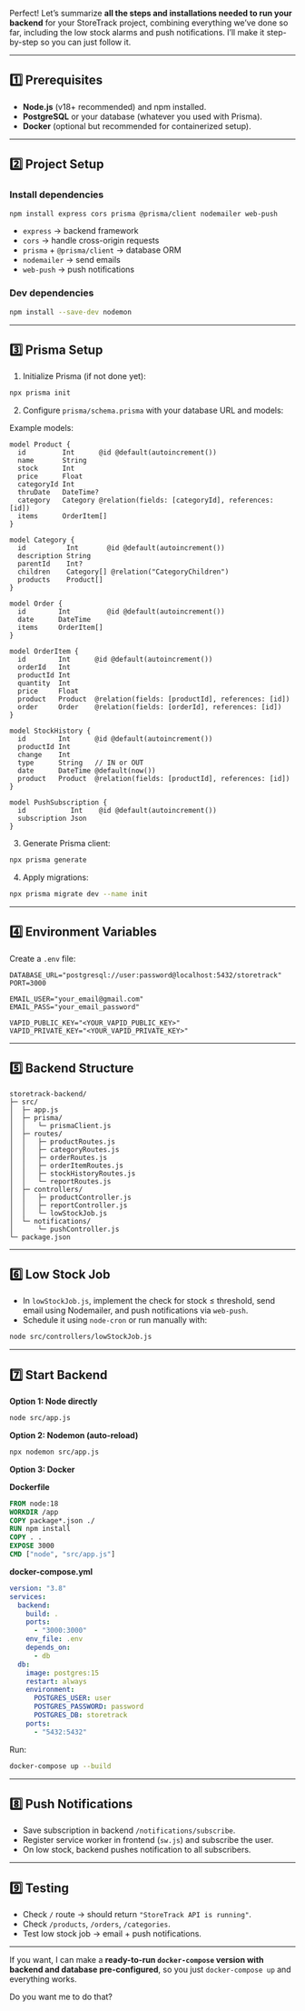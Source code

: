 Perfect! Let’s summarize **all the steps and installations needed to run your backend** for your StoreTrack project, combining everything we’ve done so far, including the low stock alarms and push notifications. I’ll make it step-by-step so you can just follow it.

---

## **1️⃣ Prerequisites**

* **Node.js** (v18+ recommended) and npm installed.
* **PostgreSQL** or your database (whatever you used with Prisma).
* **Docker** (optional but recommended for containerized setup).

---

## **2️⃣ Project Setup**

### **Install dependencies**

```bash
npm install express cors prisma @prisma/client nodemailer web-push
```

* `express` → backend framework
* `cors` → handle cross-origin requests
* `prisma` + `@prisma/client` → database ORM
* `nodemailer` → send emails
* `web-push` → push notifications

### **Dev dependencies**

```bash
npm install --save-dev nodemon
```

---

## **3️⃣ Prisma Setup**

1. Initialize Prisma (if not done yet):

```bash
npx prisma init
```

2. Configure `prisma/schema.prisma` with your database URL and models:

Example models:

```prisma
model Product {
  id         Int      @id @default(autoincrement())
  name       String
  stock      Int
  price      Float
  categoryId Int
  thruDate   DateTime?
  category   Category @relation(fields: [categoryId], references: [id])
  items      OrderItem[]
}

model Category {
  id          Int       @id @default(autoincrement())
  description String
  parentId    Int?
  children    Category[] @relation("CategoryChildren")
  products    Product[]
}

model Order {
  id        Int         @id @default(autoincrement())
  date      DateTime
  items     OrderItem[]
}

model OrderItem {
  id        Int      @id @default(autoincrement())
  orderId   Int
  productId Int
  quantity  Int
  price     Float
  product   Product  @relation(fields: [productId], references: [id])
  order     Order    @relation(fields: [orderId], references: [id])
}

model StockHistory {
  id        Int      @id @default(autoincrement())
  productId Int
  change    Int
  type      String   // IN or OUT
  date      DateTime @default(now())
  product   Product  @relation(fields: [productId], references: [id])
}

model PushSubscription {
  id           Int    @id @default(autoincrement())
  subscription Json
}
```

3. Generate Prisma client:

```bash
npx prisma generate
```

4. Apply migrations:

```bash
npx prisma migrate dev --name init
```

---

## **4️⃣ Environment Variables**

Create a `.env` file:

```env
DATABASE_URL="postgresql://user:password@localhost:5432/storetrack"
PORT=3000

EMAIL_USER="your_email@gmail.com"
EMAIL_PASS="your_email_password"

VAPID_PUBLIC_KEY="<YOUR_VAPID_PUBLIC_KEY>"
VAPID_PRIVATE_KEY="<YOUR_VAPID_PRIVATE_KEY>"
```

---

## **5️⃣ Backend Structure**

```
storetrack-backend/
├─ src/
│  ├─ app.js
│  ├─ prisma/
│  │   └─ prismaClient.js
│  ├─ routes/
│  │   ├─ productRoutes.js
│  │   ├─ categoryRoutes.js
│  │   ├─ orderRoutes.js
│  │   ├─ orderItemRoutes.js
│  │   ├─ stockHistoryRoutes.js
│  │   └─ reportRoutes.js
│  ├─ controllers/
│  │   ├─ productController.js
│  │   ├─ reportController.js
│  │   └─ lowStockJob.js
│  └─ notifications/
│      └─ pushController.js
└─ package.json
```

---

## **6️⃣ Low Stock Job**

* In `lowStockJob.js`, implement the check for stock ≤ threshold, send email using Nodemailer, and push notifications via `web-push`.
* Schedule it using `node-cron` or run manually with:

```bash
node src/controllers/lowStockJob.js
```

---

## **7️⃣ Start Backend**

**Option 1: Node directly**

```bash
node src/app.js
```

**Option 2: Nodemon (auto-reload)**

```bash
npx nodemon src/app.js
```

**Option 3: Docker**

**Dockerfile**

```dockerfile
FROM node:18
WORKDIR /app
COPY package*.json ./
RUN npm install
COPY . .
EXPOSE 3000
CMD ["node", "src/app.js"]
```

**docker-compose.yml**

```yaml
version: "3.8"
services:
  backend:
    build: .
    ports:
      - "3000:3000"
    env_file: .env
    depends_on:
      - db
  db:
    image: postgres:15
    restart: always
    environment:
      POSTGRES_USER: user
      POSTGRES_PASSWORD: password
      POSTGRES_DB: storetrack
    ports:
      - "5432:5432"
```

Run:

```bash
docker-compose up --build
```

---

## **8️⃣ Push Notifications**

* Save subscription in backend `/notifications/subscribe`.
* Register service worker in frontend (`sw.js`) and subscribe the user.
* On low stock, backend pushes notification to all subscribers.

---

## **9️⃣ Testing**

* Check `/` route → should return `"StoreTrack API is running"`.
* Check `/products`, `/orders`, `/categories`.
* Test low stock job → email + push notifications.

---

If you want, I can make a **ready-to-run `docker-compose` version with backend and database pre-configured**, so you just `docker-compose up` and everything works.

Do you want me to do that?
